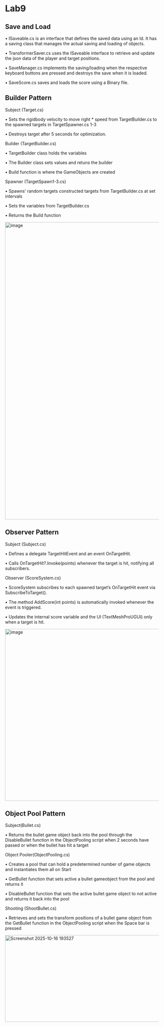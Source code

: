 # Lab9

## **Save and Load**

• ISaveable.cs is an interface that defines the saved data using an Id. It has a saving class that manages the actual saving and loading of objects.

• TransformerSaver.cs uses the ISaveable interface to retrieve and update the json data of the player and target positions.

• SaveManager.cs implements the saving/loading when the respective keyboard buttons are pressed and destroys the save when it is loaded.

• SaveScore.cs saves and loads the score using a Binary file. 

## **Builder Pattern**


Subject (Target.cs)

•	Sets the rigidbody velocity to move right * speed from TargetBuilder.cs to the spawned targets in TargetSpawner.cs 1-3

•	Destroys target after 5 seconds for optimization.


Builder (TargetBuilder.cs)

•	TargetBuilder class holds the variables 

•	The Builder class sets values and retuns the builder

•	Build function is where the GameObjects are created


Spawner (TargetSpawn1-3.cs)

•	Spawns’ random targets constructed targets from TargetBuilder.cs at set intervals

•	Sets the variables from TargetBuilder.cs

•	Returns the Build function

<img width="1436" height="970" alt="image" src="https://github.com/user-attachments/assets/bca11439-25e0-4a46-97be-06ab9fa5ba0e" />


## **Observer Pattern**


Subject (Subject.cs)

• Defines a delegate TargetHitEvent and an event OnTargetHit.

• Calls OnTargetHit?.Invoke(points) whenever the target is hit, notifying all subscribers.

Observer (ScoreSystem.cs)

• ScoreSystem subscribes to each spawned target’s OnTargetHit event via SubscribeToTarget().

• The method AddScore(int points) is automatically invoked whenever the event is triggered.

• Updates the internal score variable and the UI (TextMeshProUGUI) only when a target is hit.

<img width="546" height="561" alt="image" src="https://github.com/user-attachments/assets/4fdc28b6-bfc4-4d94-ad2d-9f3e131f44f8" />



## **Object Pool Pattern**

Subject(Bullet.cs)

• Returns the bullet game object back into the pool through the DisableBullet function in the ObjectPooling script when 2 seconds have passed or when the bullet has hit a target

Object Pooler(ObjectPooling.cs)

• Creates a pool that can hold a predetermined number of game objects and instantiates them all on Start

• GetBullet function that sets active a bullet gameobject from the pool and returns it 

• DisableBullet function that sets the active bullet game object to not active and returns it back into the pool

Shooting (ShootBullet.cs)

• Retrieves and sets the transform positions of a bullet game object from the GetBullet function in the ObjectPooling script when the Space bar is pressed

<img width="560" height="283" alt="Screenshot 2025-10-16 193527" src="https://github.com/user-attachments/assets/f4e4368c-791a-4092-a5dc-9851e193d448" />

